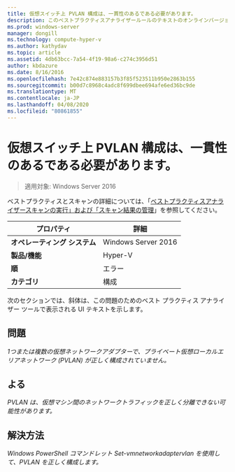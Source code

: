 ```yaml
---
title: 仮想スイッチ上 PVLAN 構成は、一貫性のあるである必要があります。
description: このベストプラクティスアナライザールールのテキストのオンラインバージョン。
ms.prod: windows-server
manager: dongill
ms.technology: compute-hyper-v
ms.author: kathydav
ms.topic: article
ms.assetid: 4db63bcc-7a54-4f19-98a6-c274c3956d51
author: kbdazure
ms.date: 8/16/2016
ms.openlocfilehash: 7e42c874e883157b3f85f523511b950e2863b155
ms.sourcegitcommit: b00d7c8968c4adc8f699dbee694afe6ed36bc9de
ms.translationtype: MT
ms.contentlocale: ja-JP
ms.lasthandoff: 04/08/2020
ms.locfileid: "80861855"
---
```

# <a name="pvlan-configuration-on-a-virtual-switch-must-be-consistent"></a>仮想スイッチ上 PVLAN 構成は、一貫性のあるである必要があります。

>適用対象: Windows Server 2016

ベストプラクティスとスキャンの詳細については、「[ベストプラクティスアナライザースキャンの実行」および「スキャン結果の管理](https://go.microsoft.com/fwlink/p/?LinkID=223177)」を参照してください。  
  
|プロパティ|詳細|  
|-|-|  
|**オペレーティング システム**|Windows Server 2016| 
|**製品/機能**|Hyper-V|  
|**順**|エラー|  
|**カテゴリ**|構成|  
  
次のセクションでは、斜体は、この問題のためのベスト プラクティス アナライザー ツールで表示される UI テキストを示します。
  
## <a name="issue"></a>**問題**  
*1つまたは複数の仮想ネットワークアダプターで、プライベート仮想ローカルエリアネットワーク (PVLAN) が正しく構成されていません。*  
  
## <a name="impact"></a>**よる**  
*PVLAN は、仮想マシン間のネットワークトラフィックを正しく分離できない可能性があります。*  
  
## <a name="resolution"></a>**解決方法**  
*Windows PowerShell コマンドレット Set-vmnetworkadaptervlan を使用して、PVLAN を正しく構成します。*  
  


